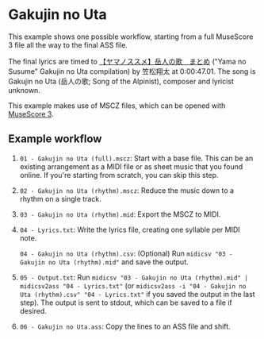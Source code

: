 # Gakujin no Uta

This example shows one possible workflow, starting from a full MuseScore 3 file all the way to the final ASS file.

The final lyrics are timed to [【ヤマノススメ】岳人の歌　まとめ](https://youtu.be/hJbxgklq6uU) ("Yama no Susume" Gakujin no Uta compilation) by 笠松翔太 at 0:00:47.01.
The song is Gakujin no Uta (岳人の歌; Song of the Alpinist), composer and lyricist unknown.

This example makes use of MSCZ files, which can be opened with [MuseScore 3](https://musescore.org/).

## Example workflow

1. `01 - Gakujin no Uta (full).mscz`: Start with a base file.
   This can be an existing arrangement as a MIDI file or as sheet music that you found online.
   If you're starting from scratch, you can skip this step.
2. `02 - Gakujin no Uta (rhythm).mscz`: Reduce the music down to a rhythm on a single track.
3. `03 - Gakujin no Uta (rhythm).mid`: Export the MSCZ to MIDI.
4. `04 - Lyrics.txt`: Write the lyrics file, creating one syllable per MIDI note.

   `04 - Gakujin no Uta (rhythm).csv`: (Optional) Run `midicsv "03 - Gakujin no Uta (rhythm).mid"` and save the output.
5. `05 - Output.txt`: Run `midicsv "03 - Gakujin no Uta (rhythm).mid" | midicsv2ass "04 - Lyrics.txt"` (or `midicsv2ass -i "04 - Gakujin no Uta (rhythm).csv" "04 - Lyrics.txt"` if you saved the output in the last step).
   The output is sent to stdout, which can be saved to a file if desired.
6. `06 - Gakujin no Uta.ass`: Copy the lines to an ASS file and shift.
